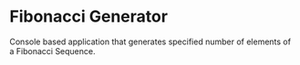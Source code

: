 <h1>Fibonacci Generator</h1>
Console based application that generates specified number of elements of a Fibonacci Sequence.

